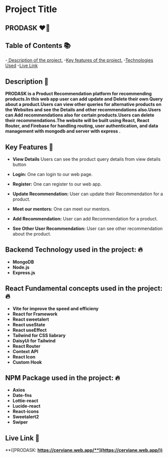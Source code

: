 # Project Title 
## PRODASK  ❤️‍🔥

## Table of Contents 📚
-[ Description of the project.](#description)
-[Key features of the project.](#key-features)
-[Technologies Used](#technologies-used)
-[Live Link](#live-link)

## Description 📝
  **PRODASK is a Product Recommendation platform for recommending products.In this web app user can add update and Delete their own Query  about a product.Users can view other queries for alternative products on the  Websites and see the Details and other recommendations also.Users can Add recommendations also for certain products.Users can delete their recommendations.The website will be built using React, React Router, and Firebase for handling routing, user authentication, and data management with mongodb and server with express .**


## Key Features  🔎

* **View Details**
   Users can see the product query details from view details button

* **Login:**
   One can login to our web page.

* **Register:**
   One can register to our web app.

* **Update Recommendation:**
   User can update their Recommendation for a product.

* **Meet our mentors:**
   One can meet our mentors.

* **Add Recommendation:**
  User can add Recommendation for a product.
  
* **See Other User Recommendation:**
   User can see other recommendation about the product.
 
## Backend Technology used in the project: 🔥
* **MongoDB**
* **Node.js**
* **Express.js**


## React Fundamental concepts used in the project: 🔥
* **Vite for improve the speed and efficieny**
* **React for Framework**
* **React sweetalert**
* **React useState**
* **React useEffect**
* **Tailwind for CSS liabrary**
* **DaisyUi for Tailwind**
* **React Router**
* **Context API**
* **React Icon**
* **Custom Hook**

## NPM Package used in the project: 🔥
* **Axios**
* **Date-fns**
* **Lottie-react**
* **Lucide-react**
* **React-icons**
* **Sweetalert2**
* **Swiper**



## Live Link 🔴

**([PRODASK: **https://cerviane.web.app/**](https://cerviane.web.app/))**



